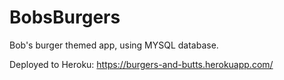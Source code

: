 # BobsBurgers
Bob's burger themed app, using MYSQL database.  

Deployed to Heroku: https://burgers-and-butts.herokuapp.com/
